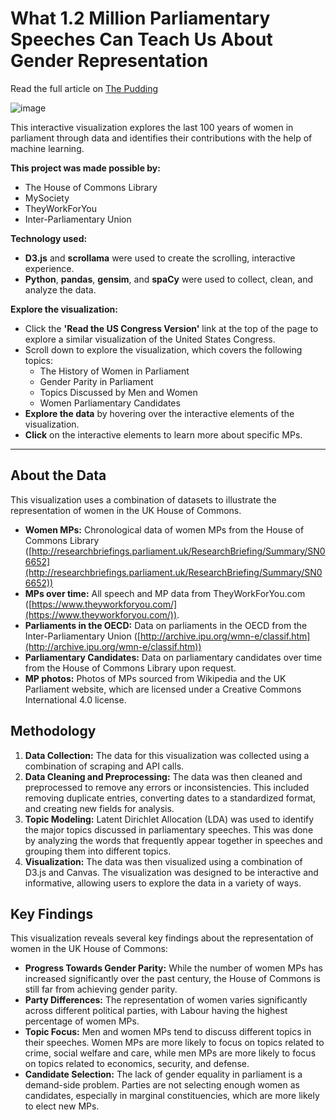 # What 1.2 Million Parliamentary Speeches Can Teach Us About Gender Representation

Read the full article on [The Pudding](https://pudding.cool/2018/07/women-in-parliament)

![image](https://github.com/user-attachments/assets/e121cda7-d37e-4049-9e43-52f9faa8e35e)

This interactive visualization explores the last 100 years of women in parliament through data and identifies their contributions with the help of machine learning. 

**This project was made possible by:**

* The House of Commons Library
* MySociety
* TheyWorkForYou
* Inter-Parliamentary Union

**Technology used:**

* **D3.js** and **scrollama** were used to create the scrolling, interactive experience.
* **Python**, **pandas**, **gensim**, and **spaCy** were used to collect, clean, and analyze the data.

**Explore the visualization:**

* Click the **'Read the US Congress Version'** link at the top of the page to explore a similar visualization of the United States Congress.
* Scroll down to explore the visualization, which covers the following topics:
    * The History of Women in Parliament
    * Gender Parity in Parliament
    * Topics Discussed by Men and Women
    * Women Parliamentary Candidates
* **Explore the data** by hovering over the interactive elements of the visualization.
* **Click** on the interactive elements to learn more about specific MPs.

---

## About the Data

This visualization uses a combination of datasets to illustrate the representation of women in the UK House of Commons. 

* **Women MPs:** Chronological data of women MPs from the House of Commons Library ([http://researchbriefings.parliament.uk/ResearchBriefing/Summary/SN06652](http://researchbriefings.parliament.uk/ResearchBriefing/Summary/SN06652))
* **MPs over time:** All speech and MP data from TheyWorkForYou.com ([https://www.theyworkforyou.com/](https://www.theyworkforyou.com/)).
* **Parliaments in the OECD:** Data on parliaments in the OECD from the Inter-Parliamentary Union ([http://archive.ipu.org/wmn-e/classif.htm](http://archive.ipu.org/wmn-e/classif.htm))
* **Parliamentary Candidates:** Data on parliamentary candidates over time from the House of Commons Library upon request.
* **MP photos:** Photos of MPs sourced from Wikipedia and the UK Parliament website, which are licensed under a Creative Commons International 4.0 license.

## Methodology

1. **Data Collection:** The data for this visualization was collected using a combination of scraping and API calls.
2. **Data Cleaning and Preprocessing:** The data was then cleaned and preprocessed to remove any errors or inconsistencies. This included removing duplicate entries, converting dates to a standardized format, and creating new fields for analysis.
3. **Topic Modeling:** Latent Dirichlet Allocation (LDA) was used to identify the major topics discussed in parliamentary speeches. This was done by analyzing the words that frequently appear together in speeches and grouping them into different topics.
4. **Visualization:** The data was then visualized using a combination of D3.js and Canvas. The visualization was designed to be interactive and informative, allowing users to explore the data in a variety of ways.

## Key Findings

This visualization reveals several key findings about the representation of women in the UK House of Commons:

* **Progress Towards Gender Parity:** While the number of women MPs has increased significantly over the past century, the House of Commons is still far from achieving gender parity.
* **Party Differences:** The representation of women varies significantly across different political parties, with Labour having the highest percentage of women MPs.
* **Topic Focus:** Men and women MPs tend to discuss different topics in their speeches. Women MPs are more likely to focus on topics related to crime, social welfare and care, while men MPs are more likely to focus on topics related to economics, security, and defense.
* **Candidate Selection:** The lack of gender equality in parliament is a demand-side problem. Parties are not selecting enough women as candidates, especially in marginal constituencies, which are more likely to elect new MPs.
